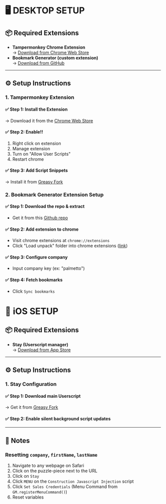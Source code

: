 # 🖥️ DESKTOP SETUP

## 📦 Required Extensions

- **Tampermonkey Chrome Extension**  
   → [Download from Chrome Web Store](https://chromewebstore.google.com/detail/tampermonkey/dhdgffkkebhmkfjojejmpbldmpobfkfo)
- **Bookmark Generator (custom extension)**  
   → [Download from GitHub](https://github.com/OlisDevSpot/chrome-extension-js-injections-bookmarks)

---

## ⚙️ Setup Instructions

### 1. Tampermonkey Extension

#### ✅ Step 1: Install the Extension

→ Download it from the [Chrome Web Store](https://chromewebstore.google.com/detail/tampermonkey/dhdgffkkebhmkfjojejmpbldmpobfkfo)

#### ✅ Step 2: Enable!!

1. Right click on extension
2. Manage extension
3. Turn on "Allow User Scripts"
4. Restart chrome

#### ✅ Step 3: Add Script Snippets

→ Install it from [Greasy Fork](https://greasyfork.org/en/scripts/540978-construction-javascript-injection)

### 2. Bookmark Generator Extension Setup

#### ✅ Step 1: Download the repo & extract

- Get it from this [Github repo](https://github.com/OlisDevSpot/chrome-extension-js-injections-bookmarks)

#### ✅ Step 2: Add extension to chrome

- Visit chrome extensions at `chrome://extensions`
- Click "Load unpack" folder into chrome extensions ([link](chrome://extensions/))

#### ✅ Step 3: Configure company

- Input company key (ex: "palmetto")

#### ✅ Step 4: Fetch bookmarks

- Click `Sync bookmarks`

# 📱 iOS SETUP

## 📦 Required Extensions

- **Stay (Userscript manager)**  
   → [Download from App Store](https://apps.apple.com/us/app/stay-for-safari/id1591620171)

---

## ⚙️ Setup Instructions

### 1. Stay Configuration

#### ✅ Step 1: Download main Userscript

→ Get it from [Greasy Fork](https://greasyfork.org/en/scripts/540978-construction-javascript-injection)

#### ✅ Step 2: Enable silent background script updates

---

## 📓 Notes

### Resetting `company`, `firstName`, `lastName`

1. Navigate to any webpage on Safari
2. Click on the puzzle-piece next to the URL
3. Click on `Stay`
4. Click `MENU` on the `Construction Javascript Injection` script
5. Click `Set Sales Credentials` (Menu Command from `GM.registerMenuCommand()`)
6. Reset variables
